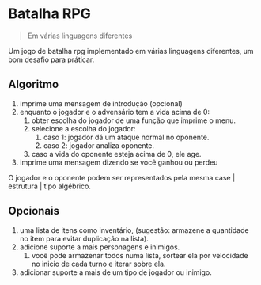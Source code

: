 # Batalha RPG
> Em várias linguagens diferentes

Um jogo de batalha rpg implementado em várias linguagens diferentes, um bom desafio para práticar.

## Algoritmo

1. imprime uma mensagem de introdução (opcional)
2. enquanto o jogador e o advensário tem a vida acima de 0:
    1. obter escolha do jogador de uma função que imprime o menu.
    2. selecione a escolha do jogador:
        1. caso 1: jogador dá um ataque normal no oponente.
        2. caso 2: jogador analiza oponente.
    3. caso a vida do oponente esteja acima de 0, ele age.
3. imprime uma mensagem dizendo se você ganhou ou perdeu

O jogador e o oponente podem ser representados pela mesma case | estrutura | tipo algébrico.

## Opcionais

1. uma lista de itens como inventário, (sugestão: armazene a quantidade no item para evitar duplicação na lista).
2. adicione suporte a mais personagens e inimigos.
    1. você pode armazenar todos numa lista, sortear ela por velocidade no inicio de cada turno e iterar sobre ela.
3. adicionar suporte a mais de um tipo de jogador ou inimigo.
